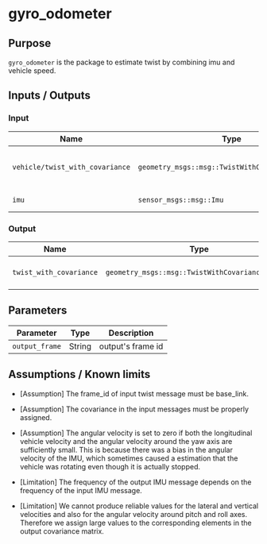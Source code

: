 # gyro_odometer

## Purpose

`gyro_odometer` is the package to estimate twist by combining imu and vehicle speed.

## Inputs / Outputs

### Input

| Name                            | Type                                             | Description                        |
| ------------------------------- | ------------------------------------------------ | ---------------------------------- |
| `vehicle/twist_with_covariance` | `geometry_msgs::msg::TwistWithCovarianceStamped` | twist with covariance from vehicle |
| `imu`                           | `sensor_msgs::msg::Imu`                          | imu from sensor                    |

### Output

| Name                    | Type                                             | Description                     |
| ----------------------- | ------------------------------------------------ | ------------------------------- |
| `twist_with_covariance` | `geometry_msgs::msg::TwistWithCovarianceStamped` | estimated twist with covariance |

## Parameters

| Parameter      | Type   | Description       |
| -------------- | ------ | ----------------- |
| `output_frame` | String | output's frame id |

## Assumptions / Known limits

- [Assumption] The frame_id of input twist message must be base_link.

- [Assumption] The covariance in the input messages must be properly assigned.

- [Assumption] The angular velocity is set to zero if both the longitudinal vehicle velocity and the angular velocity around the yaw axis are sufficiently small. This is because there was a bias in the angular velocity of the IMU, which sometimes caused a estimation that the vehicle was rotating even though it is actually stopped.

- [Limitation] The frequency of the output IMU message depends on the frequency of the input IMU message.

- [Limitation] We cannot produce reliable values for the lateral and vertical velocities and also for the angular velocity around pitch and roll axes. Therefore we assign large values to the corresponding elements in the output covariance matrix.
